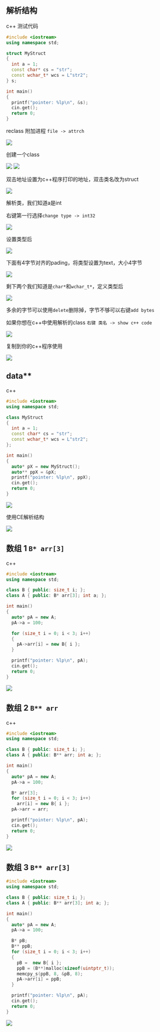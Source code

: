 
## 解析结构

c++ 测试代码
```cpp
#include <iostream>
using namespace std;

struct MyStruct
{
  int a = 1;
  const char* cs = "str";
  const wchar_t* wcs = L"str2";
} s;

int main()
{
  printf("pointer: %lp\n", &s);
  cin.get();
  return 0;
}
```

reclass 附加进程 `file -> attrch`

![](./images/../../images/2021-07-17-23-58-04.png)

创建一个class

![](./images/../../images/2021-07-17-23-59-21.png)
![](./images/../../images/2021-07-18-00-00-47.png)

双击地址设置为c++程序打印的地址，双击类名改为struct

![](./images/../../images/2021-07-18-00-02-31.png)

解析类，我们知道a是int

右键第一行选择`change type -> int32`

![](./images/../../images/2021-07-18-00-05-32.png)

设置类型后

![](./images/../../images/2021-07-18-00-07-12.png)

下面有4字节对齐的pading，将类型设置为text，大小4字节

![](./images/../../images/2021-07-18-00-09-34.png)


剩下两个我们知道是`char*`和`wchar_t*`，定义类型后

![](./images/../../images/2021-07-18-00-11-40.png)

多余的字节可以使用`delete`删除掉，字节不够可以右键`add bytes`


如果你想在c++中使用解析的class `右键 类名 -> show c++ code`

![](./images/../../images/2021-07-18-00-21-36.png)

复制到你的c++程序使用

![](./images/../../images/2021-07-18-00-22-17.png)

## data**

c++
```cpp
#include <iostream>
using namespace std;

class MyStruct
{
  int a = 1;
  const char* cs = "str";
  const wchar_t* wcs = L"str2";
};

int main()
{
  auto* pX = new MyStruct();
  auto** ppX = &pX;
  printf("pointer: %lp\n", ppX);
  cin.get();
  return 0;
}
```

![](./images/../../images/2021-07-18-08-37-02.png)

使用CE解析结构

![](./images/../../images/2021-07-18-08-47-09.png)

## 数组 1 `B* arr[3]`

c++
```cpp
#include <iostream>
using namespace std;

class B { public: size_t i; };
class A { public: B* arr[3]; int a; };

int main()
{
  auto* pA = new A;
  pA->a = 100;

  for (size_t i = 0; i < 3; i++)
  {
    pA->arr[i] = new B{ i };
  }

  printf("pointer: %lp\n", pA);
  cin.get();
  return 0;
}
```

![](./images/../../images/2021-07-18-09-05-31.png)

## 数组 2 `B** arr`

c++
```cpp
#include <iostream>
using namespace std;

class B { public: size_t i; };
class A { public: B** arr; int a; };

int main()
{
  auto* pA = new A;
  pA->a = 100;

  B* arr[3];
  for (size_t i = 0; i < 3; i++)
    arr[i] = new B{ i };
  pA->arr = arr;

  printf("pointer: %lp\n", pA);
  cin.get();
  return 0;
}
```

![](./images/../../images/2021-07-18-09-16-03.png)

## 数组 3 `B** arr[3]`
```cpp
#include <iostream>
using namespace std;

class B { public: size_t i; };
class A { public: B** arr[3]; int a; };

int main()
{
  auto* pA = new A;
  pA->a = 100;

  B* pB;
  B** ppB;
  for (size_t i = 0; i < 3; i++)
  {
    pB =  new B{ i };
    ppB = (B**)malloc(sizeof(uintptr_t));
    memcpy_s(ppB, 8, &pB, 8);
    pA->arr[i] = ppB;
  }

  printf("pointer: %lp\n", pA);
  cin.get();
  return 0;
}
``` 

![](./images/../../images/2021-07-18-09-34-10.png)